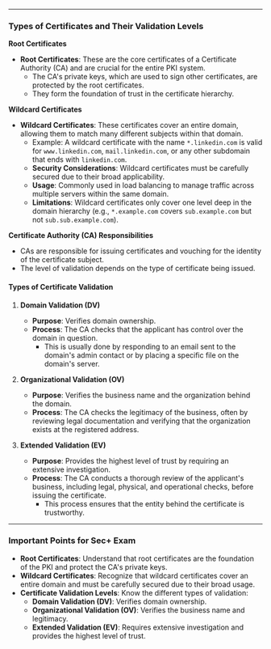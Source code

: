 
-------
### Types of Certificates and Their Validation Levels

**Root Certificates**

- **Root Certificates**: These are the core certificates of a Certificate Authority (CA) and are crucial for the entire PKI system. 
	- The CA's private keys, which are used to sign other certificates, are protected by the root certificates. 
	- They form the foundation of trust in the certificate hierarchy.

**Wildcard Certificates**

- **Wildcard Certificates**: These certificates cover an entire domain, allowing them to match many different subjects within that domain.
    - Example: A wildcard certificate with the name `*.linkedin.com` is valid for `www.linkedin.com`, `mail.linkedin.com`, or any other subdomain that ends with `linkedin.com`.
    - **Security Considerations**: Wildcard certificates must be carefully secured due to their broad applicability.
    - **Usage**: Commonly used in load balancing to manage traffic across multiple servers within the same domain.
    - **Limitations**: Wildcard certificates only cover one level deep in the domain hierarchy (e.g., `*.example.com` covers `sub.example.com` but not `sub.sub.example.com`).

**Certificate Authority (CA) Responsibilities**

- CAs are responsible for issuing certificates and vouching for the identity of the certificate subject. 
- The level of validation depends on the type of certificate being issued.

#### Types of Certificate Validation

1. **Domain Validation (DV)**
    
    - **Purpose**: Verifies domain ownership.
    - **Process**: The CA checks that the applicant has control over the domain in question.
	    - This is usually done by responding to an email sent to the domain's admin contact or by placing a specific file on the domain's server.
1. **Organizational Validation (OV)**
    
    - **Purpose**: Verifies the business name and the organization behind the domain.
    - **Process**: The CA checks the legitimacy of the business, often by reviewing legal documentation and verifying that the organization exists at the registered address.
3. **Extended Validation (EV)**
    
    - **Purpose**: Provides the highest level of trust by requiring an extensive investigation.
    - **Process**: The CA conducts a thorough review of the applicant's business, including legal, physical, and operational checks, before issuing the certificate. 
	    - This process ensures that the entity behind the certificate is trustworthy.

---

### Important Points for Sec+ Exam

- **Root Certificates**: Understand that root certificates are the foundation of the PKI and protect the CA's private keys.
- **Wildcard Certificates**: Recognize that wildcard certificates cover an entire domain and must be carefully secured due to their broad usage.
- **Certificate Validation Levels**: Know the different types of validation:
    - **Domain Validation (DV)**: Verifies domain ownership.
    - **Organizational Validation (OV)**: Verifies the business name and legitimacy.
    - **Extended Validation (EV)**: Requires extensive investigation and provides the highest level of trust.
